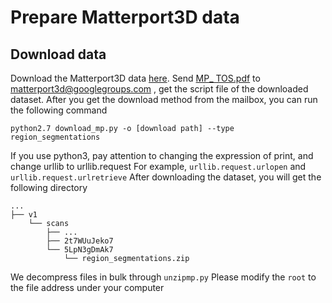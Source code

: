 Prepare Matterport3D data
==
Download data
---
Download the Matterport3D data [here](https://niessner.github.io/Matterport/).
Send [MP_ TOS.pdf](https://kaldir.vc.in.tum.de/matterport/MP_TOS.pdf) to matterport3d@googlegroups.com , get the script file of the downloaded dataset.
After you get the download method from the mailbox, you can run the following command

    python2.7 download_mp.py -o [download path] --type region_segmentations
    
If you use python3, pay attention to changing the expression of print, and change urllib to urllib.request
For example, `urllib.request.urlopen` and `urllib.request.urlretrieve`
After downloading the dataset, you will get the following directory

    ...
    ├── v1
        └── scans
            ├── ...
            ├── 2t7WUuJeko7
            └── 5LpN3gDmAk7
                └── region_segmentations.zip     
    
We decompress files in bulk through `unzipmp.py`
Please modify the `root` to the file address under your computer
